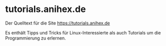 # tutorials.anihex.de

Der Quelltext für die Site https://tutorials.anihex.de

Es enthält Tipps und Tricks für Linux-Interessierte als auch Tutorials um die Programmierung zu erlernen.

